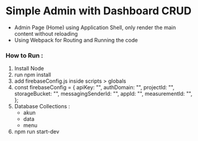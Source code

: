# Simple Admin with Dashboard CRUD
- Admin Page (Home) using Application Shell, only render the main content without reloading
- Using Webpack for Routing and Running the code

### How to Run :
1. Install Node
2. run npm install
3. add firebaseConfig.js inside scripts > globals
4. const firebaseConfig = {
  apiKey: "",
  authDomain: "",
  projectId: "",
  storageBucket: "",
  messagingSenderId: "",
  appId: "",
  measurementId: "",
};
5. Database Collections :
    - akun 
    - data
    - menu
6. npm run start-dev